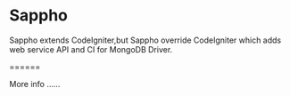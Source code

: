 Sappho
======

Sappho extends CodeIgniter,but Sappho override CodeIgniter which adds web service API and CI for MongoDB Driver.

======

More info ......
